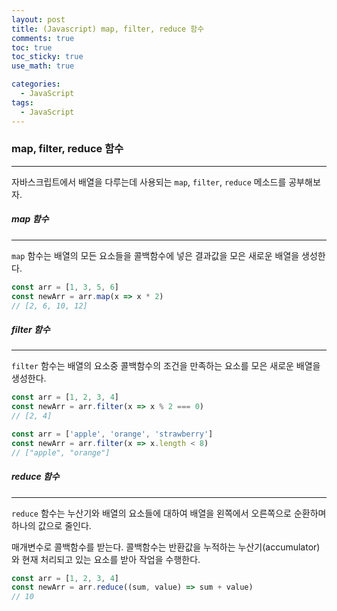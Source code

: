 ```yaml
---
layout: post
title: (Javascript) map, filter, reduce 함수
comments: true
toc: true
toc_sticky: true
use_math: true

categories:
  - JavaScript
tags:
  - JavaScript
---
```




### map, filter, reduce 함수

---



자바스크립트에서 배열을 다루는데 사용되는 `map`, `filter`, `reduce` 메소드를 공부해보자. 



##### map 함수

---

`map` 함수는 배열의 모든 요소들을 콜백함수에 넣은 결과값을 모은 새로운 배열을 생성한다.



```javascript
const arr = [1, 3, 5, 6]
const newArr = arr.map(x => x * 2)
// [2, 6, 10, 12]
```





##### filter 함수

---

`filter` 함수는 배열의 요소중 콜백함수의 조건을 만족하는 요소를 모은 새로운 배열을 생성한다.



```javascript
const arr = [1, 2, 3, 4]
const newArr = arr.filter(x => x % 2 === 0)
// [2, 4]

const arr = ['apple', 'orange', 'strawberry']
const newArr = arr.filter(x => x.length < 8)
// ["apple", "orange"]
```





##### reduce 함수

---

`reduce` 함수는 누산기와 배열의 요소들에 대하여 배열을 왼쪽에서 오른쪽으로 순환하며 하나의 값으로 줄인다.

매개변수로 콜백함수를 받는다. 콜백함수는 반환값을 누적하는 누산기(accumulator)와  현재 처리되고 있는 요소를 받아 작업을 수행한다.



```javascript
const arr = [1, 2, 3, 4]
const newArr = arr.reduce((sum, value) => sum + value)
// 10
```

